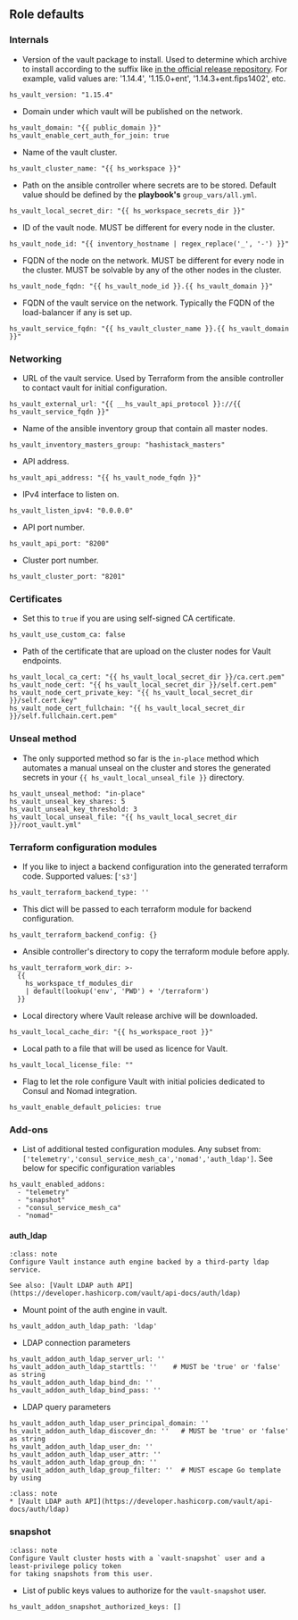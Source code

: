 
```{include} ../../../../roles/vault/README.md
```

## Role defaults

### Internals

* Version of the vault package to install.
Used to determine which archive to install according to the suffix like
[in the official release repository](https://releases.hashicorp.com/vault/). For example,
valid values are: '1.14.4', '1.15.0+ent', '1.14.3+ent.fips1402', etc.

```
hs_vault_version: "1.15.4"
```

* Domain under which vault will be published on the network.

```
hs_vault_domain: "{{ public_domain }}"
hs_vault_enable_cert_auth_for_join: true
```

* Name of the vault cluster.

```
hs_vault_cluster_name: "{{ hs_workspace }}"
```

* Path on the ansible controller where secrets are to be stored. Default value should be
defined by the __playbook's__ `group_vars/all.yml`.
```
hs_vault_local_secret_dir: "{{ hs_workspace_secrets_dir }}"
```

* ID of the vault node. MUST be different for every node in the cluster.

```
hs_vault_node_id: "{{ inventory_hostname | regex_replace('_', '-') }}"
```

* FQDN of the node on the network. MUST be different for every node in the cluster. MUST
be solvable by any of the other nodes in the cluster.

```
hs_vault_node_fqdn: "{{ hs_vault_node_id }}.{{ hs_vault_domain }}"
```

* FQDN of the vault service on the network. Typically the FQDN of the load-balancer
if any is set up.
```
hs_vault_service_fqdn: "{{ hs_vault_cluster_name }}.{{ hs_vault_domain }}"

```
### Networking

* URL of the vault service. Used by Terraform from the ansible controller
to contact vault for initial configuration.
```
hs_vault_external_url: "{{ __hs_vault_api_protocol }}://{{ hs_vault_service_fqdn }}"

```
* Name of the ansible inventory group that contain all master nodes.
```
hs_vault_inventory_masters_group: "hashistack_masters"
```

* API address.

```
hs_vault_api_address: "{{ hs_vault_node_fqdn }}"
```

* IPv4 interface to listen on.

```
hs_vault_listen_ipv4: "0.0.0.0"
```

* API port number.

```
hs_vault_api_port: "8200"
```

* Cluster port number.

```
hs_vault_cluster_port: "8201"

```
### Certificates

* Set this to `true` if you are using self-signed CA certificate.
```
hs_vault_use_custom_ca: false

```
* Path of the certificate that are upload on the cluster nodes for
Vault endpoints.
```
hs_vault_local_ca_cert: "{{ hs_vault_local_secret_dir }}/ca.cert.pem"
hs_vault_node_cert: "{{ hs_vault_local_secret_dir }}/self.cert.pem"
hs_vault_node_cert_private_key: "{{ hs_vault_local_secret_dir }}/self.cert.key"
hs_vault_node_cert_fullchain: "{{ hs_vault_local_secret_dir }}/self.fullchain.cert.pem"

```
### Unseal method

* The only supported method so far is the `in-place` method which automates a manual unseal on the cluster
and stores the generated secrets in your `{{ hs_vault_local_unseal_file }}` directory.
```
hs_vault_unseal_method: "in-place"
hs_vault_unseal_key_shares: 5
hs_vault_unseal_key_threshold: 3
hs_vault_local_unseal_file: "{{ hs_vault_local_secret_dir }}/root_vault.yml"

```
### Terraform configuration modules

* If you like to inject a backend configuration into the generated terraform code.
Supported values: [`'s3'`]
```
hs_vault_terraform_backend_type: ''

```
* This dict will be passed to each terraform module for backend configuration.
```
hs_vault_terraform_backend_config: {}

```
* Ansible controller's directory to copy the terraform module before apply.
```
hs_vault_terraform_work_dir: >-
  {{
    hs_workspace_tf_modules_dir
    | default(lookup('env', 'PWD') + '/terraform')
  }}

```
* Local directory where Vault release archive will be downloaded.
```
hs_vault_local_cache_dir: "{{ hs_workspace_root }}"

```
* Local path to a file that will be used as licence for Vault.
```
hs_vault_local_license_file: ""

```
* Flag to let the role configure Vault with initial policies dedicated to Consul
and Nomad integration.
```
hs_vault_enable_default_policies: true

```
### Add-ons

* List of additional tested configuration modules. Any subset from:
`['telemetry','consul_service_mesh_ca','nomad','auth_ldap']`.
See below for specific configuration variables
```
hs_vault_enabled_addons:
  - "telemetry"
  - "snapshot"
  - "consul_service_mesh_ca"
  - "nomad"

```
#### auth_ldap

```{admonition} Purpose
:class: note
Configure Vault instance auth engine backed by a third-party ldap service.

See also: [Vault LDAP auth API](https://developer.hashicorp.com/vault/api-docs/auth/ldap)
```

* Mount point of the auth engine in vault.
```
hs_vault_addon_auth_ldap_path: 'ldap'

```
* LDAP connection parameters
```
hs_vault_addon_auth_ldap_server_url: ''
hs_vault_addon_auth_ldap_starttls: ''    # MUST be 'true' or 'false' as string
hs_vault_addon_auth_ldap_bind_dn: ''
hs_vault_addon_auth_ldap_bind_pass: ''

```
* LDAP query parameters
```
hs_vault_addon_auth_ldap_user_principal_domain: ''
hs_vault_addon_auth_ldap_discover_dn: ''   # MUST be 'true' or 'false' as string
hs_vault_addon_auth_ldap_user_dn: ''
hs_vault_addon_auth_ldap_user_attr: ''
hs_vault_addon_auth_ldap_group_dn: ''
hs_vault_addon_auth_ldap_group_filter: ''  # MUST escape Go template by using

```
```{admonition} See also
:class: note
* [Vault LDAP auth API](https://developer.hashicorp.com/vault/api-docs/auth/ldap)
```

### snapshot

```{admonition} Purpose
:class: note
Configure Vault cluster hosts with a `vault-snapshot` user and a least-privilege policy token
for taking snapshots from this user.
```

* List of public keys values to authorize for the `vault-snapshot` user.
```
hs_vault_addon_snapshot_authorized_keys: []
